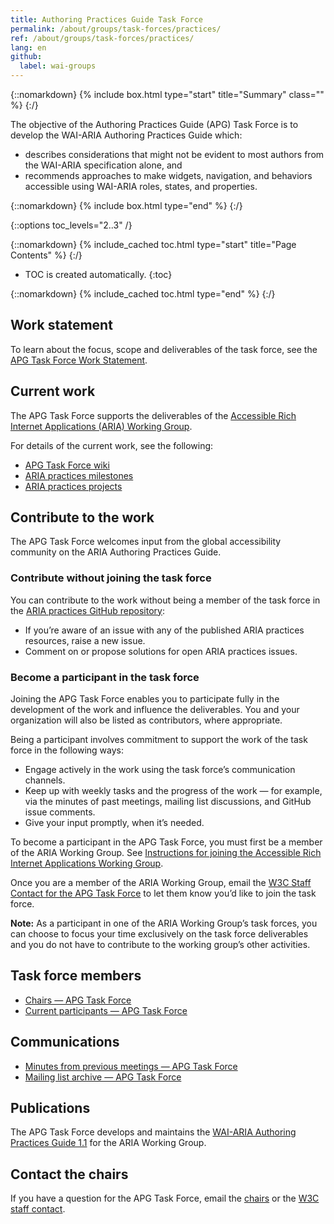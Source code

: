 ```yaml
---
title: Authoring Practices Guide Task Force
permalink: /about/groups/task-forces/practices/
ref: /about/groups/task-forces/practices/
lang: en
github:
  label: wai-groups
---
```


{::nomarkdown}
{% include box.html type="start" title="Summary" class="" %}
{:/}

The objective of the Authoring Practices Guide (APG) Task Force is to develop the WAI-ARIA Authoring Practices Guide which:

* describes considerations that might not be evident to most authors from the WAI-ARIA specification alone, and
* recommends approaches to make widgets, navigation, and behaviors accessible using WAI-ARIA roles, states, and properties.

{::nomarkdown}
{% include box.html type="end" %}
{:/}

{::options toc_levels="2..3" /}

{::nomarkdown}
{% include_cached toc.html type="start" title="Page Contents" %}
{:/}

-   TOC is created automatically.
{:toc}

{::nomarkdown}
{% include_cached toc.html type="end" %}
{:/}

## Work statement

To learn about the focus, scope and deliverables of the task force, see the [APG Task Force Work Statement](/about/groups/task-forces/practices/work-statement/).

## Current work

The APG Task Force supports the deliverables of the [Accessible Rich Internet Applications (ARIA) Working Group](/about/groups/ariawg/).

For details of the current work, see the following: 
* [APG Task Force wiki](https://github.com/w3c/aria-practices/wiki)
* [ARIA practices milestones](https://github.com/w3c/aria-practices/milestones)
* [ARIA practices projects](https://github.com/w3c/aria-practices/projects)

## Contribute to the work

The APG Task Force welcomes input from the global accessibility community on the ARIA Authoring Practices Guide.

### Contribute without joining the task force

You can contribute to the work without being a member of the task force in the [ARIA practices GitHub repository](https://github.com/w3c/aria-practices/issues):
* If you’re aware of an issue with any of the published ARIA practices resources, raise a new issue.
* Comment on or propose solutions for open ARIA practices issues.

### Become a participant in the task force

Joining the APG Task Force enables you to participate fully in the development of the work and influence the deliverables. You and your organization will also be listed as contributors, where appropriate.

Being a participant involves commitment to support the work of the task force in the following ways:

* Engage actively in the work using the task force’s communication channels.
* Keep up with weekly tasks and the progress of the work &mdash; for example, via the minutes of past meetings, mailing list discussions, and GitHub issue comments.
* Give your input promptly, when it’s needed.

To become a participant in the APG Task Force, you must first be a member of the ARIA Working Group. See [Instructions for joining the Accessible Rich Internet Applications Working Group](https://www.w3.org/groups/wg/aria/instructions/).

Once you are a member of the ARIA Working Group, email the [W3C Staff Contact for the APG Task Force](https://www.w3.org/groups/tf/aria-practices/participants/#staff) to let them know you’d like to join the task force.

**Note:** As a participant in one of the ARIA Working Group’s task forces, you can choose to focus your time exclusively on the task force deliverables and you do not have to contribute to the working group’s other activities.

## Task force members

* [Chairs &mdash; APG Task Force](https://www.w3.org/groups/tf/aria-practices/participants/#chairs)
* [Current participants &mdash; APG Task Force](https://www.w3.org/groups/tf/aria-practices/participants/#participants)

## Communications

* [Minutes from previous meetings &mdash; APG Task Force](https://www.w3.org/WAI/ARIA/task-forces/practices/minutes)
* [Mailing list archive &mdash; APG Task Force](http://lists.w3.org/Archives/Public/public-aria-practices/)

## Publications

The APG Task Force develops and maintains the [WAI-ARIA Authoring Practices Guide 1.1](https://www.w3.org/TR/wai-aria-practices-1.1/) for the ARIA Working Group.

## Contact the chairs

If you have a question for the APG Task Force, email the [chairs](https://www.w3.org/groups/tf/aria-practices/participants/#chairs) or the [W3C staff contact](https://www.w3.org/groups/tf/aria-practices/participants/#staff).
